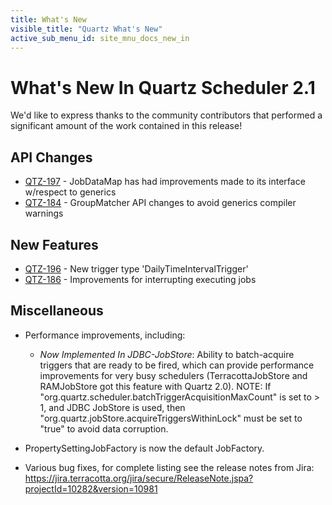 ```yaml
---
title: What's New
visible_title: "Quartz What's New"
active_sub_menu_id: site_mnu_docs_new_in
---
```


# What's New In Quartz Scheduler 2.1


We'd like to express thanks to the community contributors that performed a significant amount of the work contained in this release!

## API Changes

* <a href="https://jira.terracotta.org/jira/browse/QTZ-197">QTZ-197</a> - JobDataMap has had improvements made to its interface w/respect to generics
* <a href="https://jira.terracotta.org/jira/browse/QTZ-184">QTZ-184</a> - GroupMatcher API changes to avoid generics compiler warnings

## New Features

* <a href="https://jira.terracotta.org/jira/browse/QTZ-196">QTZ-196</a> - New trigger type 'DailyTimeIntervalTrigger'
* <a href="https://jira.terracotta.org/jira/browse/QTZ-186">QTZ-186</a> - Improvements for interrupting executing jobs


## Miscellaneous

* Performance improvements, including:
  * *Now Implemented In JDBC-JobStore*: Ability to batch-acquire triggers that are ready to be fired, which can provide performance improvements for very busy schedulers (TerracottaJobStore and RAMJobStore got this feature with Quartz 2.0).  NOTE: If "org.quartz.scheduler.batchTriggerAcquisitionMaxCount" is set to > 1, and JDBC JobStore is used, then "org.quartz.jobStore.acquireTriggersWithinLock" must be set to "true" to avoid data corruption.

* PropertySettingJobFactory is now the default JobFactory.    
* Various bug fixes, for complete listing see the release notes from Jira: <a href="https://jira.terracotta.org/jira/secure/ReleaseNote.jspa?projectId=10282&version=10981">https://jira.terracotta.org/jira/secure/ReleaseNote.jspa?projectId=10282&version=10981</a>
